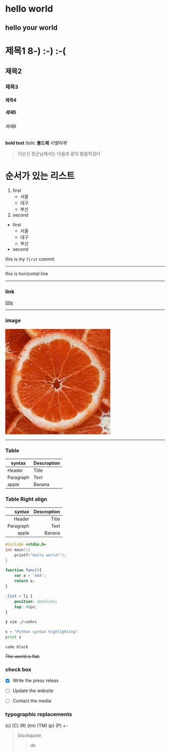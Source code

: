 # hello world
## hello your world

# 제목1 8-) :-) :-(
## 제목2
### 제목3
#### 제목4
##### 제목5
###### 제목6

**bold text**
*Italic*
__볼드체__
_이텔릭체_
>이순신 장군님께서는 다음과 같이 말씀하셨다

# 순서가 있는 리스트
1. first
    - 서울
    - 대구
    - 부산
2. second

- first
    - 서울
    - 대구
    - 부산
- second

this is my `first` commit

---

this is horizontal line

---
### link
[title](https://www.naver.com)

---

### image
![image](image.jpg)

---
### Table
| syntax | Descroption |
| ----------- | ----------- | 
| Header | Title |
| Paragraph | Text |
| apple | Banana |

### Table Right align
| syntax | Descroption |
| -----------: | -----------: | 
| Header | Title |
| Paragraph | Text |
| apple | Banana |
```c
#include <stdio.h>
int main(){
    printf("hello world!");
}
```

```javascript
function func(){
    var a = 'AAA';
    return a;
}
```

```css
.list > li {
    position: absolute;
    top: 40px;
}
```

```bash
$ vim ./~zshrc
```

```python
s = "Python syntax highlighting"
print s
```

```
code block
```

~~The world is flat.~~

### check box
- [x] Write the press releas
- [ ] Update the website
- [ ] Contact the media


### typographic replacements
(c) (C) (R) (tm) (TM) (p) (P) +-

> blockquote
>> ds


